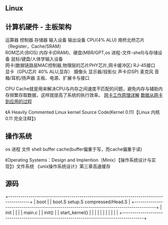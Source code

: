 

## Linux
## 计算机硬件 - 主板架构
运算器                      控制器                                      存储器                                 输入设备                  输出设备
CPU(4% ALU)                南桥北桥芯片（Register，Cache/SRAM）   
                           ROM芯片(BIOS)
                                                       内存卡(DRAM)、硬盘(MBR/GPT,os 进程-文件-shell)与存储设备        鼠标/键盘/人体学输入设备      
                           网卡(数据链路层MAC控制器,物理层的芯片PHY芯片,网卡缓冲区)                               RJ-45接口   
                           显卡（GPU芯片 40% ALU,显存）                                                        摄像头                    显示器/投影仪
                           声卡(DSP)                                                                           麦克风                   音箱/耳机/扬声器
主板、电源、扩展卡与接口

CPU Cache就是用来解决CPU与内存之间速度不匹配的问题，避免内存与辅助内存频繁存取数据，这样就提高了系统的执行效率。
[网卡工作原理详解](https://blog.csdn.net/tao546377318/article/details/51602298)
[数据从网卡到应用的过程](https://blog.csdn.net/myle69/article/details/89065432)

《A Heavily Commented Linux kernel Source Code(Kernel 0.11)【Linux 内核 0.11 完全注释】》
## 操作系统
os
   进程            文件                                                             shell
                  buffer cache(buffer偏重于写，而cache偏重于读)



《Operating Systems：Design and Implention（Minix）【操作系统设计与实现】》文件系统
《unix操作系统设计》第三章高速缓存

## 源码

+----------------------------------------------------------------------------------------+
|   boot                                                                                 |
|                boot.S          setup.S          compressed/Head.S                      |
+----------------------------------------------------------------------------------------+
|   init                                                                                 |
|                                                                                        |
|               main.c                                                                   |
|                  init()                                                                |
|                  start_kernel()                                                        |
|                                                                                        |
|                                                                                        |
|                                                                                        |
|                                                                                        |
|                                                                                        |
+----------------------------------------------------------------------------------------+
